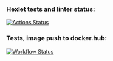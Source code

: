 ### Hexlet tests and linter status:
[![Actions Status](https://github.com/KiMa30/docker-project-74/actions/workflows/hexlet-check.yml/badge.svg)](https://github.com/KiMa30/docker-project-74/actions)
### Tests, image push to docker.hub:
[![Workflow Status](https://github.com/KiMa30/docker-project-74/actions/workflows/push.yml/badge.svg)](https://github.com/KiMa30/docker-project-74/actions)